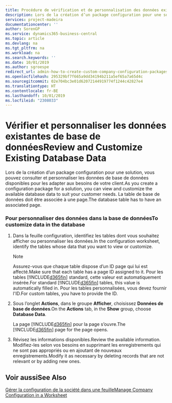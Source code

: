 ```yaml
---
title: Procédure de vérification et de personnalisation des données existantes de base de données | Microsoft Docs
description: Lors de la création d’un package configuration pour une solution, vous pouvez consulter et personnaliser les données de base de données disponibles pour les adapter aux besoins de votre client. La table de base de données doit être associée à une page.
services: project-madeira
documentationcenter: ''
author: SorenGP
ms.service: dynamics365-business-central
ms.topic: article
ms.devlang: na
ms.tgt_pltfrm: na
ms.workload: na
ms.search.keywords: ''
ms.date: 10/01/2019
ms.author: sgroespe
redirect_url: admin-how-to-create-custom-company-configuration-packages
ms.openlocfilehash: 295329bf7f665a9dd34194b211a5ef65a7a65d4c
ms.sourcegitcommit: 02e704bc3e01d62072144919774f1244c42827e4
ms.translationtype: HT
ms.contentlocale: fr-BE
ms.lasthandoff: 10/01/2019
ms.locfileid: "2308033"
---
```

# <a name="review-and-customize-existing-database-data"></a><span data-ttu-id="a2111-104">Vérifier et personnaliser les données existantes de base de données</span><span class="sxs-lookup"><span data-stu-id="a2111-104">Review and Customize Existing Database Data</span></span>
<span data-ttu-id="a2111-105">Lors de la création d’un package configuration pour une solution, vous pouvez consulter et personnaliser les données de base de données disponibles pour les adapter aux besoins de votre client.</span><span class="sxs-lookup"><span data-stu-id="a2111-105">As you create a configuration package for a solution, you can view and customize the available database data to suit your customer needs.</span></span> <span data-ttu-id="a2111-106">La table de base de données doit être associée à une page.</span><span class="sxs-lookup"><span data-stu-id="a2111-106">The database table has to have an associated page.</span></span>  

### <a name="to-customize-data-in-the-database"></a><span data-ttu-id="a2111-107">Pour personnaliser des données dans la base de données</span><span class="sxs-lookup"><span data-stu-id="a2111-107">To customize data in the database</span></span>  

1.  <span data-ttu-id="a2111-108">Dans la feuille configuration, identifiez les tables dont vous souhaitez afficher ou personnaliser les données.</span><span class="sxs-lookup"><span data-stu-id="a2111-108">In the configuration worksheet, identify the tables whose data that you want to view or customize.</span></span>  

    > [!NOTE]  
    >  <span data-ttu-id="a2111-109">Assurez-vous que chaque table dispose d’un ID page qui lui est affecté.</span><span class="sxs-lookup"><span data-stu-id="a2111-109">Make sure that each table has a page ID assigned to it.</span></span> <span data-ttu-id="a2111-110">Pour les tables [!INCLUDE[d365fin](includes/d365fin_md.md)] standard, cette valeur est automatiquement insérée.</span><span class="sxs-lookup"><span data-stu-id="a2111-110">For standard [!INCLUDE[d365fin](includes/d365fin_md.md)] tables, this value is automatically filled in.</span></span> <span data-ttu-id="a2111-111">Pour les tables personnalisées, vous devez fournir l'ID.</span><span class="sxs-lookup"><span data-stu-id="a2111-111">For custom tables, you have to provide the ID.</span></span>  

2.  <span data-ttu-id="a2111-112">Sous l’onglet **Actions**, dans le groupe **Afficher**, choisissez **Données de base de données**.</span><span class="sxs-lookup"><span data-stu-id="a2111-112">On the **Actions** tab, in the **Show** group, choose **Database Data**.</span></span>  

     <span data-ttu-id="a2111-113">La page [!INCLUDE[d365fin](includes/d365fin_md.md)] pour la page s’ouvre.</span><span class="sxs-lookup"><span data-stu-id="a2111-113">The [!INCLUDE[d365fin](includes/d365fin_md.md)] page for the page opens.</span></span>  

3.  <span data-ttu-id="a2111-114">Révisez les informations disponibles.</span><span class="sxs-lookup"><span data-stu-id="a2111-114">Review the available information.</span></span> <span data-ttu-id="a2111-115">Modifiez-les selon vos besoins en supprimant les enregistrements qui ne sont pas appropriés ou en ajoutant de nouveaux enregistrements.</span><span class="sxs-lookup"><span data-stu-id="a2111-115">Modify it as necessary by deleting records that are not relevant or by adding new ones.</span></span>  

## <a name="see-also"></a><span data-ttu-id="a2111-116">Voir aussi</span><span class="sxs-lookup"><span data-stu-id="a2111-116">See Also</span></span>  
 [<span data-ttu-id="a2111-117">Gérer la configuration de la société dans une feuille</span><span class="sxs-lookup"><span data-stu-id="a2111-117">Manage Company Configuration in a Worksheet</span></span>](admin-how-to-manage-company-configuration-in-a-worksheet.md)
